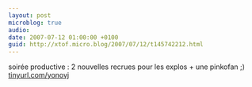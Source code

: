 ```yaml
---
layout: post
microblog: true
audio: 
date: 2007-07-12 01:00:00 +0100
guid: http://xtof.micro.blog/2007/07/12/t145742212.html
---
```

soirée productive : 2 nouvelles recrues pour les explos + une pinkofan ;) [tinyurl.com/yonovj](http://tinyurl.com/yonovj)
